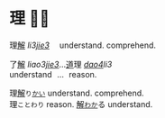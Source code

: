 
# <b>理</b> 🤔💭

理[解]() _li3[jie3]()_ 　understand.&nbsp;comprehend.  

了[解]() _liao3[jie3]()_…[道]()理 _[dao4]()li3_   
understand&numsp;…&numsp;reason.  


理[解]()`り`[`かい`]() understand. comprehend.   
理`ことわり` reason. [解]()[`わか`]()る understand.   



<!--


<big>論　　论　　📚[侖仑]()　　💬[言讠]()</big>   
<big>[理]()論　[理]()论</big>　_[li˩]() lun˥˩_　　　theory.   
<big>[討]()論　[讨]()论</big>　_[tao˩]() lun˥˩_　　discuss.   

<big>淪　　沦　　📚[侖仑]()　　💦[水氵]()</big>   
<big>淪[落]()　沦[落]()</big>　_lun˧˥ [luo˥˩]()_　　fall / sink.   
<big>淪[為]()　沦[为]()</big>　_lun˧˥ [wei˥˩]()_　　become.   






<big>[緊]()急</big>　_[gin3]()giv2_　urgent. emergency.   
<big>急[劇]()</big>　_giv2[gyh4]()_　sudden. rapid.
-->








